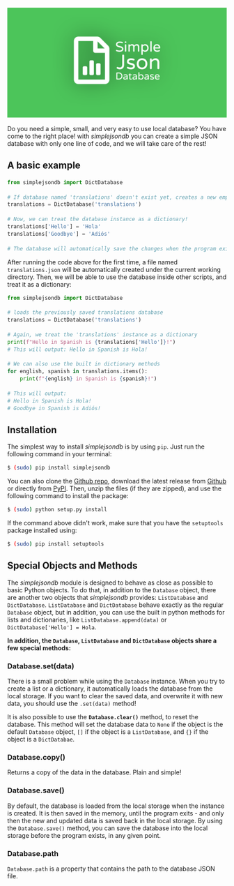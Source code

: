 ![Simple Json Database](/assets/banner.png)

Do you need a simple, small, and very easy to use local database? You have come to the right place!
with _simplejsondb_ you can create a simple JSON database with only one line of code, and we will take care of the rest!

## A basic example

```python
from simplejsondb import DictDatabase

# If database named 'translations' doesn't exist yet, creates a new empty dict database
translations = DictDatabase('translations')

# Now, we can treat the database instance as a dictionary!
translations['Hello'] = 'Hola'
translations['Goodbye'] = 'Adiós'

# The database will automatically save the changes when the program exits
```

After running the code above for the first time, a file named `translations.json` will be automatically created under the current working directory. Then, we will be able to use the database inside other scripts, and treat it as a dictionary:

```python
from simplejsondb import DictDatabase

# loads the previously saved translations database
translations = DictDatabase('translations')

# Again, we treat the 'translations' instance as a dictionary
print(f"Hello in Spanish is {translations['Hello']}!")
# This will output: Hello in Spanish is Hola!

# We can also use the built in dictionary methods
for english, spanish in translations.items():
    print(f"{english} in Spanish is {spanish}!")

# This will output:
# Hello in Spanish is Hola!
# Goodbye in Spanish is Adiós!
```

## Installation

The simplest way to install _simplejsondb_ is by using `pip`. Just run the following command in your terminal:

```bash
$ (sudo) pip install simplejsondb
```

You can also clone the [Github repo](https://github.com/RealA10N/simplejsondb), download the latest release from [Github](https://github.com/RealA10N/simplejsondb/releases) or directly from [PyPI](https://pypi.org/project/simplejsondb/#files). Then, unzip the files (if they are zipped), and use the following command to install the package:

```bash
$ (sudo) python setup.py install
```

If the command above didn't work, make sure that you have the `setuptools` package installed using:

```bash
$ (sudo) pip install setuptools
```

## Special Objects and Methods

The *simplejsondb* module is designed to behave as close as possible to basic Python objects.
To do that, in addition to the `Database` object, there are another two objects that *simplejsondb* provides: `ListDatabase` and `DictDatabase`.
`ListDatabase` and `DictDatabase` behave exactly as the regular `Database` object, but in addition, you can use the built in python methods for lists and dictionaries, like `ListDatabase.append(data)` or `DictDatabase['Hello'] = Hola`.

**In addition, the `Database`, `ListDatabase` and `DictDatabase` objects share a few special methods:**

### Database.set(data)

There is a small problem while using the `Database` instance. When you try to create a list or a dictionary, it automatically loads the database from the local storage. If you want to clear the saved data, and overwrite it with new data, you should use the `.set(data)`  method!

It is also possible to use the **`Database.clear()`** method, to reset the database. This method will set the database data to `None` if the object is the default `Database` object,  `[]` if the object is a `ListDatabase`, and `{}` if the object is a `DictDatabae`.

### Database.copy()

Returns a copy of the data in the database. Plain and simple!

### Database.save()

By default, the database is loaded from the local storage when the instance is created. It is then saved in the memory, until the program exits - and only then the new and updated data is saved back in the local storage. By using the `Database.save()` method, you can save the database into the local storage before the program exists, in any given point.

### Database.path

`Database.path` is a property that contains the path to the database JSON file.
